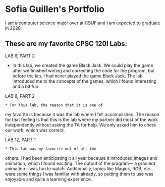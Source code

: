 # Sofia Guillen's Portfolio

I am a computer science major over at CSUF and I am expected to graduate in 2028

## These are my favorite CPSC 120l Labs:
LAB 6, PART 2

   * In this lab, we created the game Black
Jack. We could play the game after we
finished writing and correcting the
code for the program, but before the
lab, I had never played the game
Black Jack. The lab introduced me to
the concepts of the games, which I
found interesting and a bit fun.

LAB 8, PART 2

    * For this lab, the reason that it is one of
my favorite is because it was the lab
where I felt accomplished. The reason
for that feeling is that this is the lab
where my partner did most of the work
independently without asking the TA
for help. We only asked him to check
our work, which was correct. 

LAB 12, PART 1

    * This lab was my favorite out of all the
others. I had been anticipating it all
year because it introduced images and
animation, which I found exciting. The
output of the program— a gradient
animation—was fun to watch.
Additionally, topics like Magick, RGB,
etc., were some things I was familiar
with already, so putting them to use
was enjoyable and quite a learning
experience. 
